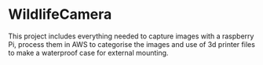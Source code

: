 # WildlifeCamera

This project includes everything needed to capture images with a raspberry Pi, process them in AWS to categorise the images and use of 3d printer files to make a waterproof case for external mounting.
